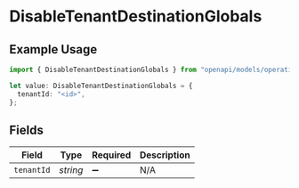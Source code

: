 # DisableTenantDestinationGlobals

## Example Usage

```typescript
import { DisableTenantDestinationGlobals } from "openapi/models/operations";

let value: DisableTenantDestinationGlobals = {
  tenantId: "<id>",
};
```

## Fields

| Field              | Type               | Required           | Description        |
| ------------------ | ------------------ | ------------------ | ------------------ |
| `tenantId`         | *string*           | :heavy_minus_sign: | N/A                |
